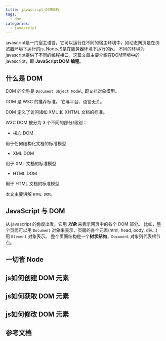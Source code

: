 ```yaml
---
title: javascript-DOM编程
tags:
  - dom
categories:
  - javascript
---
```


javascript是一门宿主语言，它可以运行在不同的宿主环境中，如动态网页是在浏览器环境下运行的js, NodeJS是在服务器环境下运行的js。
不同的环境为javascript提供了不同的编程接口，这篇文章主要介绍在DOM环境中的javascript，即 **JavaScript DOM 编程**。

<!-- more -->

## 什么是 DOM
DOM 的全称是 `Document Object Model`, 即文档对象模型。

DOM 是 W3C 的推荐标准。 它与平台、语言无关。

DOM 定义了访问诸如 XML 和 XHTML 文档的标准。

W3C DOM 被分为 3 个不同的部分/级别：

* 核心 DOM

 用于任何结构化文档的标准模型

* XML DOM

 用于 XML 文档的标准模型

* HTML DOM

 用于 HTML 文档的标准模型

本文主要讲解 `HTML DOM`。

## JavaScript 与 DOM

从 javascript 的角度出发，它用 **_对象_** 来表示网页中的各个 DOM 部分。
比如，整个页面可以用 `Document` 对象来表示，页面的各个元素(html, head, body, div...)用
`Element` 对象表示。 整个页面结构是一个**树状结构**，`Document` 对象则代表根节点。

## 一切皆 Node




## js如何创建 DOM 元素

## js如何获取 DOM 元素

## js如何修改 DOM 元素

## 参考文档
